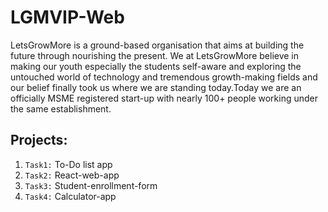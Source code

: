 # LGMVIP-Web 

LetsGrowMore is a ground-based organisation that aims at building the future through nourishing the present. We at LetsGrowMore believe in making our youth especially the students self-aware and exploring the untouched world of technology and tremendous growth-making fields and our belief finally took us where we are standing today.Today we are an officially MSME registered start-up with nearly 100+ people working under the same establishment.


## Projects:
1) `Task1:` To-Do list app
2) `Task2:` React-web-app
3) `Task3:` Student-enrollment-form
4) `Task4:` Calculator-app


